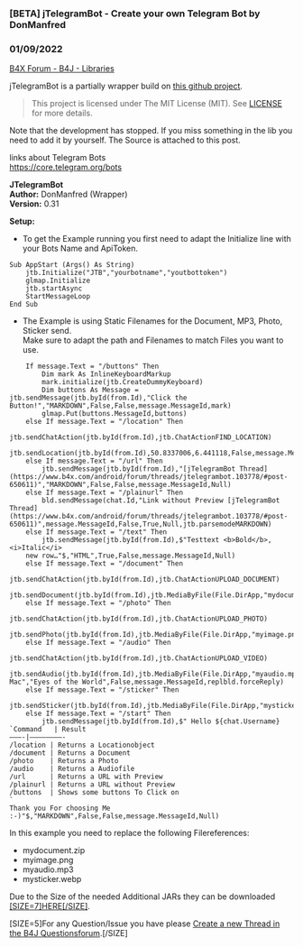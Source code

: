 ### [BETA] jTelegramBot - Create your own Telegram Bot by DonManfred
### 01/09/2022
[B4X Forum - B4J - Libraries](https://www.b4x.com/android/forum/threads/103821/)

jTelegramBot is a partially wrapper build on [this github project](https://github.com/Eng-Fouad/JTelegramBot).  
> This project is licensed under The MIT License (MIT). See [LICENSE](https://github.com/Eng-Fouad/JTelegramBot/blob/master/LICENSE) for more details.

  
Note that the development has stopped. If you miss something in the lib you need to add it by yourself. The Source is attached to this post.  
  
links about Telegram Bots  
<https://core.telegram.org/bots>  
  
**JTelegramBot  
Author:** DonManfred (Wrapper)  
**Version:** 0.31  
  
**Setup:**  
- To get the Example running you first need to adapt the Initialize line with your Bots Name and ApiToken.  

```B4X
Sub AppStart (Args() As String)  
    jtb.Initialize("JTB","yourbotname","youtbottoken")  
    glmap.Initialize  
    jtb.startAsync  
    StartMessageLoop  
End Sub
```

  
- The Example is using Static Filenames for the Document, MP3, Photo, Sticker send.  
Make sure to adapt the path and Filenames to match Files you want to use.  
  

```B4X
    If message.Text = "/buttons" Then  
        Dim mark As InlineKeyboardMarkup  
        mark.initialize(jtb.CreateDummyKeyboard)  
        Dim buttons As Message = jtb.sendMessage(jtb.byId(from.Id),"Click the Button!","MARKDOWN",False,False,message.MessageId,mark)  
        glmap.Put(buttons.MessageId,buttons)  
    else If message.Text = "/location" Then  
        jtb.sendChatAction(jtb.byId(from.Id),jtb.ChatActionFIND_LOCATION)  
        jtb.sendLocation(jtb.byId(from.Id),50.8337006,6.441118,False,message.MessageId,Null)  
    else If message.Text = "/url" Then  
        jtb.sendMessage(jtb.byId(from.Id),"[jTelegramBot Thread](https://www.b4x.com/android/forum/threads/jtelegrambot.103778/#post-650611)","MARKDOWN",False,False,message.MessageId,Null)  
    else If message.Text = "/plainurl" Then  
        bld.sendMessage(chat.Id,"Link without Preview [jTelegramBot Thread](https://www.b4x.com/android/forum/threads/jtelegrambot.103778/#post-650611)",message.MessageId,False,True,Null,jtb.parsemodeMARKDOWN)  
    else If message.Text = "/text" Then  
        jtb.sendMessage(jtb.byId(from.Id),$"Testtext <b>Bold</b>, <i>Italic</i>  
    new row…"$,"HTML",True,False,message.MessageId,Null)  
    else If message.Text = "/document" Then  
        jtb.sendChatAction(jtb.byId(from.Id),jtb.ChatActionUPLOAD_DOCUMENT)  
        jtb.sendDocument(jtb.byId(from.Id),jtb.MediaByFile(File.DirApp,"mydocument.zip"),"DocumentCaption",False,message.MessageId,Null)  
    else If message.Text = "/photo" Then  
        jtb.sendChatAction(jtb.byId(from.Id),jtb.ChatActionUPLOAD_PHOTO)  
        jtb.sendPhoto(jtb.byId(from.Id),jtb.MediaByFile(File.DirApp,"myimage.png"),"DocumentCaption",False,message.MessageId,replbld.forceReply)  
    else If message.Text = "/audio" Then  
        jtb.sendChatAction(jtb.byId(from.Id),jtb.ChatActionUPLOAD_VIDEO)  
        jtb.sendAudio(jtb.byId(from.Id),jtb.MediaByFile(File.DirApp,"myaudio.mp3"),223,"Fleedwood Mac","Eyes of the World",False,message.MessageId,replbld.forceReply)  
    else If message.Text = "/sticker" Then  
        jtb.sendSticker(jtb.byId(from.Id),jtb.MediaByFile(File.DirApp,"mysticker.webp"),False,message.MessageId,Null)  
    else If message.Text = "/start" Then  
        jtb.sendMessage(jtb.byId(from.Id),$" Hello ${chat.Username}  
`Command   | Result  
———-|————————-  
/location | Returns a Locationobject  
/document | Returns a Document  
/photo    | Returns a Photo  
/audio    | Returns a Audiofile  
/url      | Returns a URL with Preview  
/plainurl | Returns a URL without Preview  
/buttons  | Shows some buttons To Click on  
`  
Thank you For choosing Me :-)"$,"MARKDOWN",False,False,message.MessageId,Null)
```

  
  
In this example you need to replace the following Filereferences:  
- mydocument.zip  
- myimage.png  
- myaudio.mp3  
- mysticker.webp  
  
Due to the Size of the needed Additional JARs they can be downloaded  
[[SIZE=7]HERE[/SIZE]](https://www.dropbox.com/sh/vis9hve1zoo3nwt/AAAaqz2aLQaU5CnDr3RkQNE1a?dl=0).  
  
[SIZE=5]For any Question/Issue you have please [Create a new Thread in the B4J Questionsforum](https://www.b4x.com/android/forum/forums/b4j-questions.54/).[/SIZE]